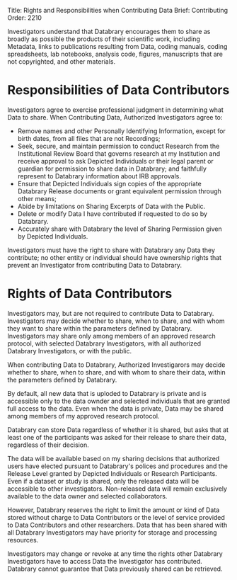 Title: Rights and Responsibilities when Contributing Data 
Brief: Contributing
Order: 2210

Investigators understand that Databrary encourages them to share as broadly as possible the products of their scientific work, including Metadata, links to publications resulting from Data, coding manuals, coding spreadsheets, lab notebooks, analysis code, figures, manuscripts that are not copyrighted, and other materials. 

# Responsibilities of Data Contributors

Investigators agree to exercise professional judgment in determining what Data to share. When Contributing Data, Authorized Investigators agree to:

- Remove names and other Personally Identifying Information, except for birth dates, from all files that are not Recordings;
- Seek, secure, and maintain permission to conduct Research from the Institutional Review Board that governs research at my Institution and receive approval to ask Depicted Individuals or their legal parent or guardian for permission to share  data in Databrary; and faithfully represent to Databrary information about IRB approvals.
- Ensure that Depicted Individuals sign copies of the appropriate Databrary Release documents or grant equivalent permission through other means; 
- Abide by limitations on Sharing Excerpts of Data with the Public.
- Delete or modify Data I have contributed if requested to do so by Databrary.
- Accurately share with Databrary the level of Sharing Permission given by Depicted Individuals.

Investigators must have the right to share with Databrary any Data they contribute; no other entity or individual should have ownership rights that prevent an Investigator from contributing Data to Databrary.

# Rights of Data Contributors
Investigators may, but are not required to contribute Data to Databrary. Investigators may decide whether to share, when to share, and with whom they want to share within the parameters defined by Databrary. Investigators may share only among members of an approved research protocol, with selected Databrary Investigators, with all authorized Databrary Investigators, or with the public.

When contributing Data to Databrary, Authorized Investigarors may decide whether to share, when to share, and with whom to share their data, within the parameters defined by Databrary. 

By default, all new data that is uploded to Databrary is private and is accessible only to the data ownder and selected individuals that are granted full access to the data.
Even when the data is private, Data may be shared among members of my approved research protocol.

Databrary can store Data regardless of whether it is shared, but asks that at least one of the participants was asked for their release to share their data, regardless of their decision. 

The data will be available based on my sharing decisions that authorized users have elected pursuant to Databrary's polices and procedures and the Release Level granted by Depicted Individuals or Research Participants. 
Even if a dataset or study is shared, only the released data will be accessible to other investigators. Non-released data will remain exclusively available to the data owner and selected collaborators.

However, Databrary reserves the right to limit the amount or kind of Data stored without charge to Data Contributors or the level of service provided to Data Contributors and other researchers. 
Data that has been shared with all Databrary Investigators may have priority for storage and processing resources.

Investigators may change or revoke at any time the rights other Databrary Investigators have to access Data the Investigator has contributed. Databrary cannot guarantee that Data previously shared can be retrieved.
